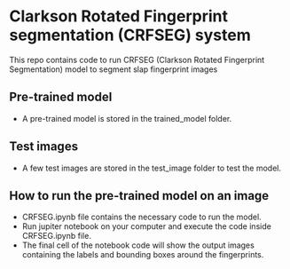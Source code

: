 # Clarkson Rotated Fingerprint segmentation (CRFSEG) system 
This repo contains code to run CRFSEG (Clarkson Rotated Fingerprint Segmentation) model to segment slap fingerprint images

## Pre-trained model
* A pre-trained model is stored in the trained_model folder.

## Test images 
* A few test images are stored in the test_image folder to test the model.

## How to run the pre-trained model on an image
* CRFSEG.ipynb file contains the necessary code to run the model. 
* Run jupiter notebook on your computer and execute the code inside CRFSEG.ipynb file.
* The final cell of the notebook code will show the output images containing the labels and bounding boxes around the fingerprints.
